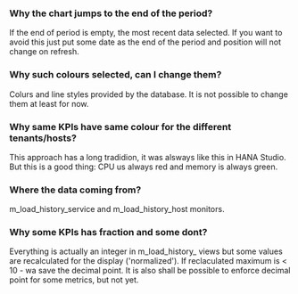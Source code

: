 ### Why the chart jumps to the end of the period?
If the end of period is empty,  the most recent data selected. If you want to avoid this just put some date as the end of the period and position will not change on refresh.

### Why such colours selected, can I change them?
Colurs and line styles provided by the database. It is not possible to change them at least for now.

### Why same KPIs have same colour for the different tenants/hosts?
This approach has a long tradidion, it was alsways like this in HANA Studio. But this is a good thing: CPU us always red and memory is always green.

### Where the data coming from?
m_load_history_service and m_load_history_host monitors.

### Why some KPIs has fraction and some dont?
Everything is actually an integer in m_load_history_ views but some values are recalculated for the display ('normalized'). If reclaculated maximum is < 10 - wa save the decimal point. It is also shall be possible to enforce decimal point for some metrics, but not yet.
